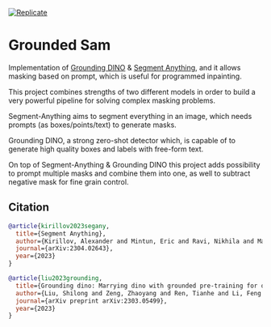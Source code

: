 [![Replicate](https://replicate.com/schananas/grounded_sam/badge)](https://replicate.com/schananas/grounded_sam/badge)

# Grounded Sam

Implementation of [Grounding DINO](https://github.com/IDEA-Research/GroundingDINO) & [Segment Anything](https://github.com/facebookresearch/segment-anything), and it allows masking based on prompt, which is useful for programmed inpainting.

This project combines strengths of two different models in order to build a very powerful pipeline for solving complex masking problems.

Segment-Anything aims to segment everything in an image, which needs prompts (as boxes/points/text) to generate masks.

Grounding DINO, a strong zero-shot detector which, is capable of to generate high quality boxes and labels with free-form text.

On top of Segment-Anything & Grounding DINO this project adds possibility to prompt multiple masks and combine them into one, as well to subtract negative mask for fine grain control.

## Citation

```BibTex
@article{kirillov2023segany,
  title={Segment Anything}, 
  author={Kirillov, Alexander and Mintun, Eric and Ravi, Nikhila and Mao, Hanzi and Rolland, Chloe and Gustafson, Laura and Xiao, Tete and Whitehead, Spencer and Berg, Alexander C. and Lo, Wan-Yen and Doll{\'a}r, Piotr and Girshick, Ross},
  journal={arXiv:2304.02643},
  year={2023}
}

@article{liu2023grounding,
  title={Grounding dino: Marrying dino with grounded pre-training for open-set object detection},
  author={Liu, Shilong and Zeng, Zhaoyang and Ren, Tianhe and Li, Feng and Zhang, Hao and Yang, Jie and Li, Chunyuan and Yang, Jianwei and Su, Hang and Zhu, Jun and others},
  journal={arXiv preprint arXiv:2303.05499},
  year={2023}
}
```